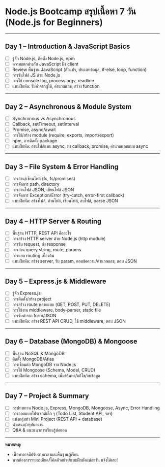 # Node.js Bootcamp สรุปเนื้อหา 7 วัน (Node.js for Beginners)

---

## Day 1 – Introduction & JavaScript Basics

- [ ] รู้จัก Node.js, ติดตั้ง Node.js, npm
- [ ] ความแตกต่างกับ JavaScript ฝั่ง client
- [ ] Review พื้นฐาน JavaScript (ตัวแปร, ประเภทข้อมูล, if-else, loop, function)
- [ ] การรันไฟล์ JS ด้วย Node.js
- [ ] การใช้ console.log, process.argv, readline
- [ ] แบบฝึกหัด: รับค่าจากผู้ใช้, คำนวณเลข, สร้าง function

---

## Day 2 – Asynchronous & Module System

- [ ] Synchronous vs Asynchronous
- [ ] Callback, setTimeout, setInterval
- [ ] Promise, async/await
- [ ] การใช้/สร้าง module (require, exports, import/export)
- [ ] npm, การติดตั้ง package
- [ ] แบบฝึกหัด: อ่านไฟล์แบบ async, ทำ callback, promise, คำนวณเลขแบบ async

---

## Day 3 – File System & Error Handling

- [ ] การอ่าน/เขียนไฟล์ (fs, fs/promises)
- [ ] การจัดการ path, directory
- [ ] การอ่านไฟล์ JSON, เขียนไฟล์ JSON
- [ ] การจัดการ Exception/Error (try-catch, error-first callback)
- [ ] แบบฝึกหัด: สร้างไฟล์, อ่านไฟล์, เขียนไฟล์, ลบไฟล์, parse JSON

---

## Day 4 – HTTP Server & Routing

- [ ] พื้นฐาน HTTP, REST API คืออะไร
- [ ] การสร้าง HTTP server ด้วย Node.js (http module)
- [ ] การรับ request, ส่ง response
- [ ] การอ่าน query string, route, params
- [ ] การแยก routing เบื้องต้น
- [ ] แบบฝึกหัด: สร้าง server, รับ param, ตอบข้อความ/คำนวณเลข, ตอบ JSON

---

## Day 5 – Express.js & Middleware

- [ ] รู้จัก Express.js
- [ ] การติดตั้ง/สร้าง project
- [ ] การสร้าง route หลายแบบ (GET, POST, PUT, DELETE)
- [ ] การใช้งาน middleware, body-parser, static file
- [ ] การรับค่าจาก form/JSON
- [ ] แบบฝึกหัด: สร้าง REST API CRUD, ใช้ middleware, ตอบ JSON

---

## Day 6 – Database (MongoDB) & Mongoose

- [ ] พื้นฐาน NoSQL & MongoDB
- [ ] ติดตั้ง MongoDB/Atlas
- [ ] การเชื่อมต่อ MongoDB จาก Node.js
- [ ] การใช้ Mongoose (Schema, Model, CRUD)
- [ ] แบบฝึกหัด: สร้าง schema, เพิ่ม/ค้นหา/แก้ไข/ลบข้อมูล

---

## Day 7 – Project & Summary

- [ ] สรุปทบทวน Node.js, Express, MongoDB, Mongoose, Async, Error Handling
- [ ] การออกแบบโปรเจกต์เล็ก ๆ (Todo List, Student API, ฯลฯ)
- [ ] แบ่งกลุ่มทำ Mini Project (REST API + database)
- [ ] นำเสนอ/สรุปผลงาน
- [ ] Q&A & แนะแนวการเรียนรู้ต่อยอด

---

**หมายเหตุ:**  
- เนื้อหาอาจมีปรับตามเวลาและพื้นฐานผู้เรียน  
- หากต้องการรายละเอียด/โค้ดตัวอย่าง/แบบฝึกหัดแต่ละวัน แจ้งได้เลย!